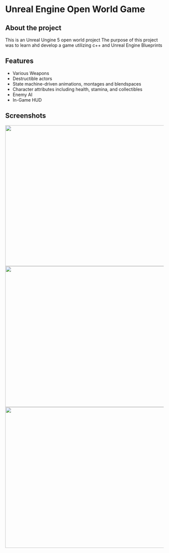 # Unreal Engine Open World Game
## About the project
This is an Unreal Ungine 5 open world project
The purpose of this project was to learn ahd develop a game utilizing c++ and Unreal Engine Blueprints
## Features
* Various Weapons
* Destructible actors
* State machine-driven animations, montages and blendspaces
* Character attributes including health, stamina, and collectibles
* Enemy AI
* In-Game HUD

## Screenshots
<img src="/images/Screenshot2.png" width="960" height="448">
<img src="/images/Screenshot3.png" width="960" height="448">
<img src="/images/Screenshot1.png" width="960" height="448">
